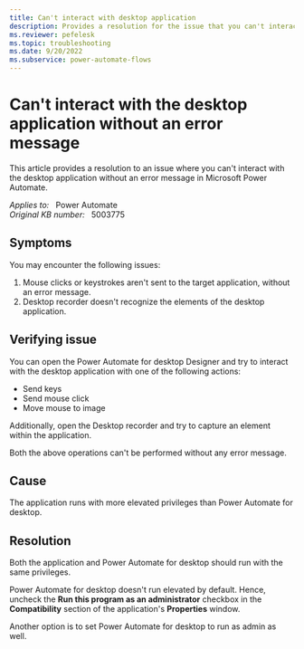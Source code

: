 ```yaml
---
title: Can't interact with desktop application
description: Provides a resolution for the issue that you can't interact with the desktop application in Power Automate.
ms.reviewer: pefelesk
ms.topic: troubleshooting
ms.date: 9/20/2022
ms.subservice: power-automate-flows
---
```

# Can't interact with the desktop application without an error message

This article provides a resolution to an issue where you can't interact with the desktop application without an error message in Microsoft Power Automate.

_Applies to:_ &nbsp; Power Automate  
_Original KB number:_ &nbsp; 5003775

## Symptoms

You may encounter the following issues:

1. Mouse clicks or keystrokes aren't sent to the target application, without an error message.
2. Desktop recorder doesn't recognize the elements of the desktop application.

## Verifying issue

You can open the Power Automate for desktop Designer and try to interact with the desktop application with one of the following actions:

- Send keys
- Send mouse click
- Move mouse to image

Additionally, open the Desktop recorder and try to capture an element within the application.

Both the above operations can't be performed without any error message.

## Cause

The application runs with more elevated privileges than Power Automate for desktop.

## Resolution

Both the application and Power Automate for desktop should run with the same privileges.

Power Automate for desktop doesn't run elevated by default. Hence, uncheck the **Run this program as an administrator** checkbox in the **Compatibility** section of the application's **Properties** window.

Another option is to set Power Automate for desktop to run as admin as well.
